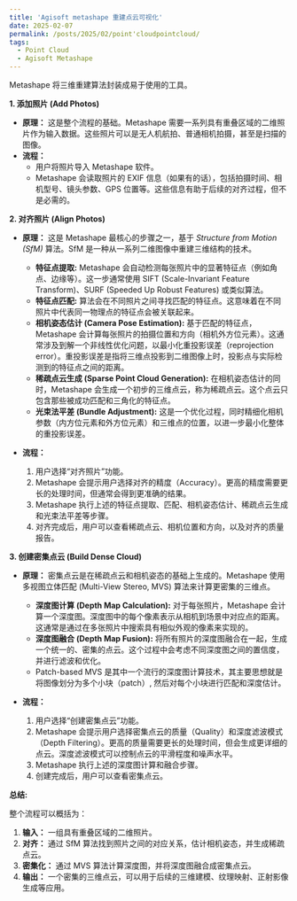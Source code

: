 ```yaml
---
title: 'Agisoft metashape 重建点云可视化'
date: 2025-02-07
permalink: /posts/2025/02/point'cloudpointcloud/
tags:
  - Point Cloud
  - Agisoft Metashape
---
```


Metashape 将三维重建算法封装成易于使用的工具。

**1. 添加照片 (Add Photos)**

*   **原理：** 这是整个流程的基础。Metashape 需要一系列具有重叠区域的二维照片作为输入数据。这些照片可以是无人机航拍、普通相机拍摄，甚至是扫描的图像。
*   **流程：**
    *   用户将照片导入 Metashape 软件。
    *   Metashape 会读取照片的 EXIF 信息（如果有的话），包括拍摄时间、相机型号、镜头参数、GPS 位置等。这些信息有助于后续的对齐过程，但不是必需的。

**2. 对齐照片 (Align Photos)**

*   **原理：** 这是 Metashape 最核心的步骤之一，基于 *Structure from Motion (SfM)* 算法。SfM 是一种从一系列二维图像中重建三维结构的技术。
    *   **特征点提取:** Metashape 会自动检测每张照片中的显著特征点（例如角点、边缘等）。这一步通常使用 SIFT (Scale-Invariant Feature Transform)、SURF (Speeded Up Robust Features) 或类似算法。
    *   **特征点匹配:** 算法会在不同照片之间寻找匹配的特征点。这意味着在不同照片中代表同一物理点的特征点会被关联起来。
    *   **相机姿态估计 (Camera Pose Estimation):** 基于匹配的特征点，Metashape 会计算每张照片的拍摄位置和方向（相机外方位元素）。这通常涉及到解一个非线性优化问题，以最小化重投影误差（reprojection error）。重投影误差是指将三维点投影到二维图像上时，投影点与实际检测到的特征点之间的距离。
    *   **稀疏点云生成 (Sparse Point Cloud Generation):** 在相机姿态估计的同时，Metashape 会生成一个初步的三维点云，称为稀疏点云。这个点云只包含那些被成功匹配和三角化的特征点。
    *   **光束法平差 (Bundle Adjustment):** 这是一个优化过程，同时精细化相机参数（内方位元素和外方位元素）和三维点的位置，以进一步最小化整体的重投影误差。

* **流程：**
    1.  用户选择“对齐照片”功能。
    2.  Metashape 会提示用户选择对齐的精度（Accuracy）。更高的精度需要更长的处理时间，但通常会得到更准确的结果。
    3.  Metashape 执行上述的特征点提取、匹配、相机姿态估计、稀疏点云生成和光束法平差等步骤。
    4.  对齐完成后，用户可以查看稀疏点云、相机位置和方向，以及对齐的质量报告。

**3. 创建密集点云 (Build Dense Cloud)**

*   **原理：** 密集点云是在稀疏点云和相机姿态的基础上生成的。Metashape 使用多视图立体匹配 (Multi-View Stereo, MVS) 算法来计算更密集的三维点。
    *   **深度图计算 (Depth Map Calculation):** 对于每张照片，Metashape 会计算一个深度图。深度图中的每个像素表示从相机到场景中对应点的距离。这通常是通过在多张照片中搜索具有相似外观的像素来实现的。
    *   **深度图融合 (Depth Map Fusion):** 将所有照片的深度图融合在一起，生成一个统一的、密集的点云。这个过程中会考虑不同深度图之间的置信度，并进行滤波和优化。
    *    Patch-based MVS 是其中一个流行的深度图计算技术，其主要思想就是将图像划分为多个小块（patch）, 然后对每个小块进行匹配和深度估计。

*   **流程：**
    1.  用户选择“创建密集点云”功能。
    2.  Metashape 会提示用户选择密集点云的质量（Quality）和深度滤波模式（Depth Filtering）。更高的质量需要更长的处理时间，但会生成更详细的点云。深度滤波模式可以控制点云的平滑程度和噪声水平。
    3.  Metashape 执行上述的深度图计算和融合步骤。
    4.  创建完成后，用户可以查看密集点云。

**总结:**

整个流程可以概括为：

1.  **输入：** 一组具有重叠区域的二维照片。
2.  **对齐：** 通过 SfM 算法找到照片之间的对应关系，估计相机姿态，并生成稀疏点云。
3.  **密集化：** 通过 MVS 算法计算深度图，并将深度图融合成密集点云。
4.  **输出：** 一个密集的三维点云，可以用于后续的三维建模、纹理映射、正射影像生成等应用。




